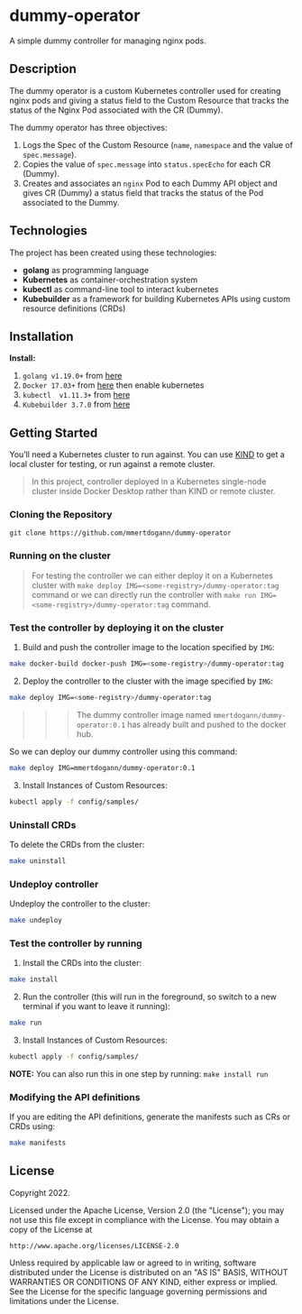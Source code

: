 # dummy-operator
A simple dummy controller for managing nginx pods.

## Description
The dummy operator is a custom Kubernetes controller used for creating nginx pods and giving a status field to the Custom Resource that tracks the
status of the Nginx Pod associated with the CR (Dummy).

The dummy operator has three objectives:

1. Logs the Spec of the Custom Resource (`name`, `namespace` and
   the value of `spec.message`).
2. Copies the value of `spec.message` into `status.specEcho` for each CR (Dummy).
3. Creates and associates an `nginx` Pod to each Dummy API object and gives CR (Dummy) a status field that tracks the status of the Pod associated to the Dummy.

## Technologies
The project has been created using these technologies:

* **golang** as programming language
* **Kubernetes** as container-orchestration system
* **kubectl** as command-line tool to interact kubernetes
* **Kubebuilder** as a framework for building Kubernetes APIs using custom resource definitions (CRDs)

## Installation
**Install:**

1. `golang v1.19.0+` from <a href="https://go.dev/dl/">here</a>
2. `Docker 17.03+` from <a href="https://docs.docker.com/get-docker/">here</a> then enable kubernetes
3. `kubectl  v1.11.3+` from <a href="https://kubernetes.io/docs/tasks/tools/">here</a>
4. `Kubebuilder 3.7.0` from <a href="https://book.kubebuilder.io/quick-start.html">here</a>

## Getting Started
You’ll need a Kubernetes cluster to run against. You can use [KIND](https://sigs.k8s.io/kind) to get a local cluster for testing, or run against a remote cluster.
>In this project, controller deployed in a Kubernetes single-node cluster inside Docker Desktop rather than KIND or remote cluster.

### Cloning the Repository
```
git clone https://github.com/mmertdogann/dummy-operator
```

### Running on the cluster

>For testing the controller we can either deploy it on a Kubernetes cluster with `make deploy IMG=<some-registry>/dummy-operator:tag` command  or
we can directly run the controller with `make run IMG=<some-registry>/dummy-operator:tag` command.

### Test the controller by deploying it on the cluster

1. Build and push the controller image to the location specified by `IMG`:
	
```sh
make docker-build docker-push IMG=<some-registry>/dummy-operator:tag
```
	
2. Deploy the controller to the cluster with the image specified by `IMG`:

```sh
make deploy IMG=<some-registry>/dummy-operator:tag
```

>>> The dummy controller image named `mmertdogann/dummy-operator:0.1` has already built and pushed to the docker hub.

So we can deploy our dummy controller using this command:

```sh
make deploy IMG=mmertdogann/dummy-operator:0.1
```

3. Install Instances of Custom Resources:

```sh
kubectl apply -f config/samples/
```

### Uninstall CRDs
To delete the CRDs from the cluster:

```sh
make uninstall
```

### Undeploy controller
Undeploy the controller to the cluster:

```sh
make undeploy
```

### Test the controller by running
1. Install the CRDs into the cluster:

```sh
make install
```

2. Run the controller (this will run in the foreground, so switch to a new terminal if you want to leave it running):

```sh
make run
```

3. Install Instances of Custom Resources:

```sh
kubectl apply -f config/samples/
```

**NOTE:** You can also run this in one step by running: `make install run`

### Modifying the API definitions
If you are editing the API definitions, generate the manifests such as CRs or CRDs using:

```sh
make manifests
```

## License

Copyright 2022.

Licensed under the Apache License, Version 2.0 (the "License");
you may not use this file except in compliance with the License.
You may obtain a copy of the License at

    http://www.apache.org/licenses/LICENSE-2.0

Unless required by applicable law or agreed to in writing, software
distributed under the License is distributed on an "AS IS" BASIS,
WITHOUT WARRANTIES OR CONDITIONS OF ANY KIND, either express or implied.
See the License for the specific language governing permissions and
limitations under the License.

